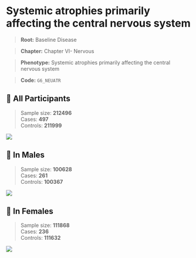 # Systemic atrophies primarily affecting the central nervous system

> **Root:** Baseline Disease  

> **Chapter:** Chapter VI- Nervous  

> **Phenotype:** Systemic atrophies primarily affecting the central nervous system  

> **Code:** `G6_NEUATR`

## 🧪 All Participants  
> Sample size: **212496**  
> Cases: **497**  
> Controls: **211999**
<img src="/Disease/Figures/ALL/Incidence/G6_NEUATR.png"/>
<CsvTable src="/Disease/Data/ALL/Incidence/COX_G6_NEUATR.csv" label="🔍 View full results" />

## 👨 In Males  
> Sample size: **100628**  
> Cases: **261**  
> Controls: **100367**
<img src="/Disease/Figures/Male/Incidence/G6_NEUATR.png"/>
<CsvTable src="/Disease/Data/Male/Incidence/COX_G6_NEUATR.csv" label="🔍 View full results" />

## 👩 In Females  
> Sample size: **111868**  
> Cases: **236**  
> Controls: **111632**
<img src="/Disease/Figures/Female/Incidence/G6_NEUATR.png"/>
<CsvTable src="/Disease/Data/Female/Incidence/COX_G6_NEUATR.csv" label="🔍 View full results" />
